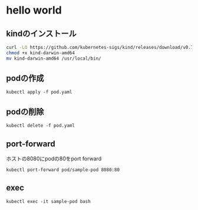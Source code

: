 # hello world

## kindのインストール

```bash
curl -LO https://github.com/kubernetes-sigs/kind/releases/download/v0.7.0/kind-darwin-amd64
chmod +x kind-darwin-amd64
mv kind-darwin-amd64 /usr/local/bin/
```

## podの作成

```
kubectl apply -f pod.yaml
```

## podの削除 

```
kubectl delete -f pod.yaml
```

## port-forward

ホストの8080にpodの80をport forward

```
kubectl port-forward pod/sample-pod 8080:80
```

## exec 

```
kubectl exec -it sample-pod bash
```